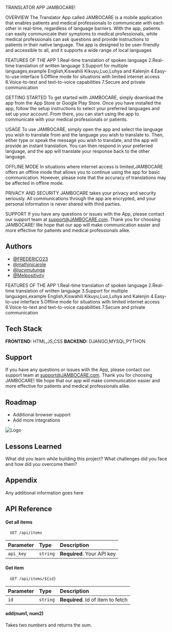 TRANSLATOR APP
JAMBOCARE!

OVERVIEW
The Translator App called JAMBOCARE is a mobile application that enables patients and medical professionals to communicate with each other in real-time, regardless of language barriers. With the app, patients can easily communicate their symptoms to medical professionals, while medical professionals can ask questions and provide instructions to patients in their native language. The app is designed to be user-friendly and accessible to all, and it supports a wide range of local languages

FEATURES OF THE APP
1.Real-time translation of spoken language
2.Real-time translation of written language
3.Support for multiple languages,example English,Kiswahili Kikuyu,Luo,Luhya and Kalenjin
4.Easy-to-use interface
5.Offline mode for situations with limited internet access
6.Voice-to-text and text-to-voice capabilities
7.Secure and private communication

GETTING STARTED
To get started with JAMBOCARE, simply download the app from the App Store or Google Play Store. Once you have installed the app, follow the setup instructions to select your preferred languages and set up your account. From there, you can start using the app to communicate with your medical professionals or patients.

USAGE
To use JAMBOCARE, simply open the app and select the language you wish to translate from and the language you wish to translate to. Then, either type or speak the message you wish to translate, and the app will provide an instant translation. You can then respond in your preferred language, and the app will translate your response back to the other language.

OFFLINE MODE
In situations where internet access is limited,JAMBOCARE offers an offline mode that allows you to continue using the app for basic communication. However, please note that the accuracy of translations may be affected in offline mode.

PRIVACY AND SECURITY
JAMBOCARE takes your privacy and security seriously. All communications through the app are encrypted, and your personal information is never shared with third parties.

SUPPORT
If you have any questions or issues with the App, please contact our support team at support@JAMBOCARE.com.
Thank you for choosing JAMBOCARE! We hope that our app will make communication easier and more effective for patients and medical professionals alike.

## Authors

- [@FREDERICO23](https://www.github.com/melpositivity)
- [@mathinicarole](https://www.github.com/mathinicarole)
- [@lucymutunga](https://www.github.com/lucymutunga)
- [@Melpositivity](https://www.github.com/Melpositivity)

FEATURES OF THE APP
1.Real-time translation of spoken language
2.Real-time translation of written language
3.Support for multiple languages,example English,Kiswahili Kikuyu,Luo,Luhya and Kalenjin
4.Easy-to-use interface
5.Offline mode for situations with limited internet access
6.Voice-to-text and text-to-voice capabilities
7.Secure and private communication

## Tech Stack

**FRONTEND:** HTML,JS,CSS
**BACKEND:** DJANGO,MYSQL,PYTHON

## Support

If you have any questions or issues with the App, please contact our support team at support@JAMBOCARE.com.
Thank you for choosing JAMBOCARE! We hope that our app will make communication easier and more effective for patients and medical professionals alike.

## Roadmap

- Additional browser support
- Add more integrations

![Logo](https://dev-to-uploads.s3.amazonaws.com/uploads/articles/th5xamgrr6se0x5ro4g6.png)

## Lessons Learned

What did you learn while building this project? What challenges did you face and how did you overcome them?

## Appendix

Any additional information goes here

## API Reference

#### Get all items

```http
  GET /api/items
```

| Parameter | Type     | Description                |
| :-------- | :------- | :------------------------- |
| `api_key` | `string` | **Required**. Your API key |

#### Get item

```http
  GET /api/items/${id}
```

| Parameter | Type     | Description                       |
| :-------- | :------- | :-------------------------------- |
| `id`      | `string` | **Required**. Id of item to fetch |

#### add(num1, num2)

Takes two numbers and returns the sum.
